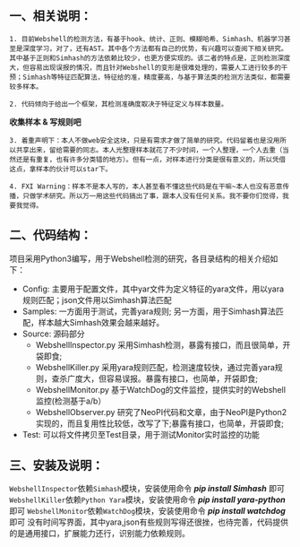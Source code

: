 一、相关说明：
---
    
    1. 目前Webshell的检测方法，有基于hook、统计、正则、模糊哈希、Simhash、机器学习甚至是深度学习，对了，还有AST。其中各个方法都有自己的优势，有兴趣可以查阅下相关研究。其中基于正则和Simhash的方法依赖比较少，也更方便实现的。该二者的特点是，正则检测深度大，但容易出现误报的情况，而且针对Webshell的变形是很难处理的，需要人工进行较多的干预；Simhash等特征匹配算法，特征给的准，精度要高，与基于算法类的检测方法类似，都需要较多样本。
    
    2. 代码倾向于给出一个框架，其检测准确度取决于特征定义与样本数量。
   **收集样本 & 写规则吧**
    
    3. 着重声明下：本人不做web安全这块，只是有需求才做了简单的研究。代码留着也是没用所以共享出来，留给需要的同志。本人光整理样本就花了不少时间，一个人整理，一个人去重（当然还是有重复，也有许多分类错的地方）。但有一点，对样本进行分类是很有意义的，所以凭借这点，拿样本的伙计可以star下。
    
    4. FXI Warning：样本不是本人写的，本人甚至看不懂这些代码是在干嘛~本人也没有恶意传播，只做学术研究。所以万一用这些代码搞出了事，跟本人没有任何关系。我不要你们觉得，我要我觉得。

二、代码结构：
---
项目采用Python3编写，用于Webshell检测的研究，各目录结构的相关介绍如下：

+ Config: 主要用于配置文件，其中yar文件为定义特征的yara文件，用以yara规则匹配；json文件用以Simhash算法匹配
+ Samples: 一方面用于测试，完善yara规则; 另一方面，用于Simhash算法匹配，样本越大Simhash效果会越来越好。
+ Source: 源码部分
	* WebshellInspector.py 采用Simhash检测，暴露有接口，而且很简单，开袋即食;
	* WebshellKiller.py 采用yara规则匹配，检测速度较快，通过完善yara规则，查杀广度大，但容易误报。暴露有接口，也简单，开袋即食;
	* WebshellMonitor.py 基于WatchDog的文件监控，提供实时的Webshell监控(检测基于a/b）
	* WebshellObserver.py 研究了NeoPI代码和文章，由于NeoPI是Python2实现的，而且复用性比较低，改写了下;暴露有接口，也简单，开袋即食;
+ Test: 可以将文件拷贝至Test目录，用于测试Monitor实时监控的功能


三、安装及说明：
---
`WebshellInspector`依赖`Simhash`模块，安装使用命令 ***pip install Simhash*** 即可
`WebshellKiller`依赖`Python Yara`模块，安装使用命令 ***pip install yara-python*** 即可
`WebshellMonitor`依赖`WatchDog`模块，安装使用命令 ***pip install watchdog*** 即可
没有时间写界面，其中yara,json有些规则写得还很挫，也待完善，代码提供的是通用接口，扩展能力还行，识别能力依赖规则。
       

       

